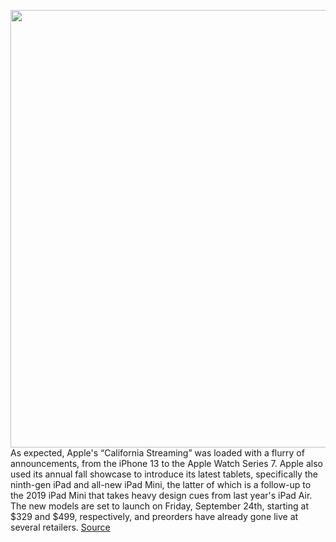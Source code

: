 <img src='https://cdn.vox-cdn.com/thumbor/iG8F982Rliurx_mOg6gdT7IeJh4=/0x0:1960x1306/1200x800/filters:focal(824x497:1136x809)/cdn.vox-cdn.com/uploads/chorus_image/image/69857723/Apple_iPad_mini_touch_id_09142021_big_carousel.jpg.large_2x.0.jpg' width='700px' /><br/>
As expected, Apple's “California Streaming” was loaded with a flurry of announcements, from the iPhone 13 to the Apple Watch Series 7. Apple also used its annual fall showcase to introduce its latest tablets, specifically the ninth-gen iPad and all-new iPad Mini, the latter of which is a follow-up to the 2019 iPad Mini that takes heavy design cues from last year's iPad Air. The new models are set to launch on Friday, September 24th, starting at $329 and $499, respectively, and preorders have already gone live at several retailers.
<a href='https://www.theverge.com/22665133/apple-ipad-mini-2021-preorder-buy-how-to-price-release-date'> Source <a/>